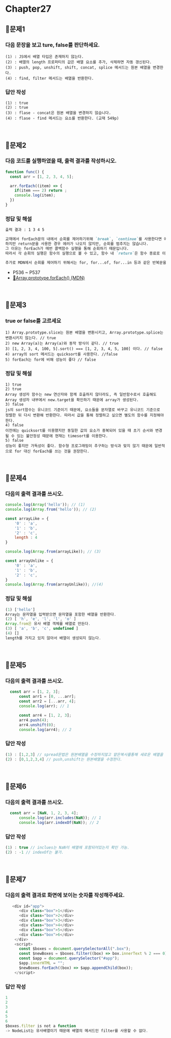 # Chapter27
## 📌문제1
### 다음 문장을 보고 ture, false를 판단하세요.

```
(1) : JS에서 배열 타입은 존재하지 않는다.
(2) : 배열의 length 프로퍼티의 값은 배열 요소를 추가, 삭제하면 자동 갱신된다.
(3) : push, pop, unshift, shift, concat, splice 메서드는 원본 배열을 변경한다.
(4) : find, filter 메서드는 배열을 반환한다.
```

### 답안 작성

```
(1) : true
(2) : true
(3) : flase - concat은 원본 배열을 변경하지 않습니다.
(4) : flase - find 메서드는 요소를 반환한다. (교재 549p)
```

<br>

## 📌문제2
### 다음 코드를 실행하였을 때, 출력 결과를 작성하시오.
```js
function func() {
  const arr = [1, 2, 3, 4, 5];

  arr.forEach((item) => {
    if(item === 2) return ;
    console.log(item);
  })
}
```
### 정답 및 해설
```md
출력 결과 : 1 3 4 5

교재에서 forEach문의 내에서 순회를 제어하기위해 `break`, `continue`를 사용한다면 에러가 나옵니다.
하지만 return문을 사용한 경우 에러가 나오지 않지만, 순회를 멈추지는 않습니다.
그 이유는 forEach가 매번 콜백함수 실행을 통해 순회하기 때문입니다.
따라서 각 순회의 실행은 함수의 실행으로 볼 수 있고, 함수 내 `return`은 함수 종료로 이어집니다.

추가로 MDN에서 순회를 제어하기 위해서는 for, for...of, for...in 등과 같은 반복문을 권장합니다.
```
- P536 ~ P537
- [🔗Array.prototype.forEach() (MDN)](https://developer.mozilla.org/ko/docs/Web/JavaScript/Reference/Global_Objects/Array/forEach)

<br>

## 📌문제3
### true or false를 고르세요
```
1) Array.prototype.slice는 원본 배열을 변환시키고, Array.prototype.splice는 변환시키지 않는다. // true
2) new Array(a)는 Array(a)와 동작 방식이 같다. // true
3) [1, 2, 3, 4, 100, 5].sort() === [1, 2, 3, 4, 5, 100] 이다. // false
4) array의 sort 메서드는 quicksort를 사용한다. //false
5) forEach는 for에 비해 성능이 좋다 // false
```

### 정답 및 해설

```
1) true
2) true
Array 생성자 함수는 new 연산자와 함께 호출하지 않더라도, 즉 일반함수로서 호출해도 Array 생성자 내부에서 new.target을 확인하기 때문에 array가 생성된다. 
3) false
js의 sort함수는 유니코드 기준이기 때문에, 요소들을 문자열로 바꾸고 유니코드 기준으로 정렬한 뒤 다시 변환해 반환한다. 따라서 값을 통해 정렬하고 싶으면 별도의 함수를 지정해야 한다.
4) false
이전에는 quicksort를 이용했지만 동일한 값의 요소가 중복되어 있을 때 초기 순서와 변경될 수 있는 불안정성 때문에 현재는 timesort를 이용한다.
5) false
성능이 좋지만 가독성이 좋다. 함수형 프로그래밍이 추구하는 방식과 맞지 않기 때문에 일반적으로 for 대신 forEach를 쓰는 것을 권장한다. 
```

<br>

## 📌문제4
### 다음의 출력 결과를 쓰시오.

```js
console.log(Array('hello')); // (1)
console.log(Array.from('hello')); // (2)

const arrayLike = { 
    '0' : 'a',
    '1' : 'b',
    '2' : 'c',
    length : 4
}

console.log(Array.from(arrayLike)); // (3)

const arrayUnlike = {
    '0' : 'a',
    '1' : 'b',
    '2' : 'c', 
}
console.log(Array.from(arrayUnlike)); //(4)
```
### 정답 및 해설
```js
(1) ['hello']
Array는 문자열을 입력받으면 문자열을 포함한 배열을 반환한다.
(2) [ 'h', 'e', 'l', 'l', 'o' ]
Array.from은 유사 배열 객체를 배열로 만든다.
(3) [ 'a', 'b', 'c', undefined ]
(4) []
length를 가지고 있지 않아서 배열이 생성되지 않는다. 
```

<br>

## 📌문제5
### 다음의 출력 결과를 쓰시오.

```js
  const arr = [1, 2, 3];
      const arr1 = [0, ...arr];
      const arr2 = [...arr, 4];
      console.log(arr); // 1

      const arr4 = [1, 2, 3];
      arr4.push(4);
      arr4.unshift(0);
      console.log(arr4); // 2
```

### 답안 작성
```js
(1) : [1,2,3] // spread문법은 원본배열을 수정하지않고 얕은복사를통해 새로운 배열을 생성한다.
(2) : [0,1,2,3,4] // push,unshift는 원본배열을 수정한다.

```

<br>

## 📌문제6
### 다음의 출력 결과를 쓰시오.

```js
  const arr = [NaN, 1, 2, 3, 4];
      console.log(arr.includes(NaN)); // 1
      console.log(arr.indexOf(NaN)); // 2 
```

### 답안 작성
```js
(1) : true // inclues는 NaN이 배열에 포함되어있는지 확인 가능.
(2) : -1 // indexOf는 불가.

```

<br>

## 📌문제7
### 다음의 출력 결과로 화면에 보이는 숫자를 작성해주세요.

```js
   <div id="app">
      <div class="box">1</div>
      <div class="box">2</div>
      <div class="box">3</div>
      <div class="box">4</div>
      <div class="box">5</div>
      <div class="box">6</div>
    </div>
    <script>
      const $boxes = document.querySelectorAll(".box");
      const $newBoxes = $boxes.filter((box) => box.innerText % 2 === 0);
      const $app = document.querySelector("#app");
      $app.innerHTML = "";
      $newBoxes.forEach((box) => $app.appendChild(box));
    </script>
```

### 답안 작성
```js
1
2
3
4
5
6
$boxes.filter is not a function 
-> NodeList는 유사배열이기 때문에 배열의 메서드인 filter를 사용할 수 없다.
```

<br>
